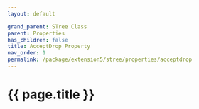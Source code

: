 ```yaml
---
layout: default

grand_parent: STree Class
parent: Properties
has_children: false
title: AcceptDrop Property
nav_order: 1
permalink: /package/extension5/stree/properties/acceptdrop
---
```

# {{ page.title }}
